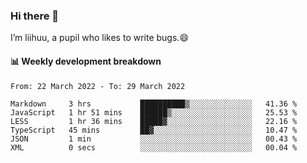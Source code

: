 ### Hi there 👋
I’m liihuu, a pupil who likes to write bugs.😄


#### 📊 Weekly development breakdown
<!--START_SECTION:waka-->

```text
From: 22 March 2022 - To: 29 March 2022

Markdown     3 hrs           ██████████▒░░░░░░░░░░░░░░   41.36 %
JavaScript   1 hr 51 mins    ██████▒░░░░░░░░░░░░░░░░░░   25.53 %
LESS         1 hr 36 mins    █████▓░░░░░░░░░░░░░░░░░░░   22.16 %
TypeScript   45 mins         ██▓░░░░░░░░░░░░░░░░░░░░░░   10.47 %
JSON         1 min           ░░░░░░░░░░░░░░░░░░░░░░░░░   00.43 %
XML          0 secs          ░░░░░░░░░░░░░░░░░░░░░░░░░   00.04 %
```

<!--END_SECTION:waka-->

<!--
**liihuu/liihuu** is a ✨ _special_ ✨ repository because its `README.md` (this file) appears on your GitHub profile.

Here are some ideas to get you started:

- 🔭 I’m currently working on ...
- 🌱 I’m currently learning ...
- 👯 I’m looking to collaborate on ...
- 🤔 I’m looking for help with ...
- 💬 Ask me about ...
- 📫 How to reach me: ...
- 😄 Pronouns: ...
- ⚡ Fun fact: ...
-->

